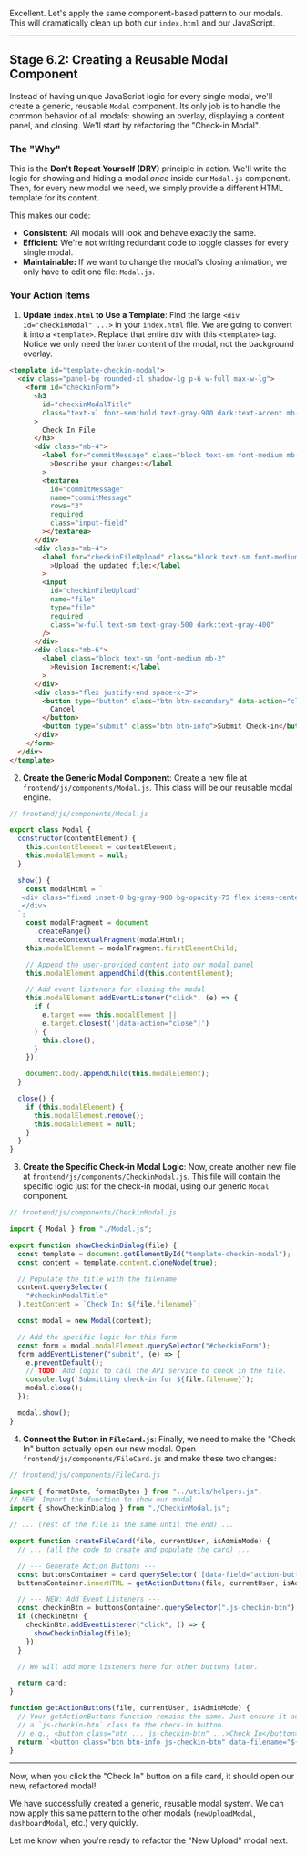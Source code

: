 Excellent. Let's apply the same component-based pattern to our modals. This will dramatically clean up both our `index.html` and our JavaScript.

---

## Stage 6.2: Creating a Reusable Modal Component

Instead of having unique JavaScript logic for every single modal, we'll create a generic, reusable `Modal` component. Its only job is to handle the common behavior of all modals: showing an overlay, displaying a content panel, and closing. We'll start by refactoring the "Check-in Modal".

### The "Why"

This is the **Don't Repeat Yourself (DRY)** principle in action. We'll write the logic for showing and hiding a modal _once_ inside our `Modal.js` component. Then, for every new modal we need, we simply provide a different HTML template for its content.

This makes our code:

- **Consistent:** All modals will look and behave exactly the same.
- **Efficient:** We're not writing redundant code to toggle classes for every single modal.
- **Maintainable:** If we want to change the modal's closing animation, we only have to edit one file: `Modal.js`.

### Your Action Items

1. **Update `index.html` to Use a Template**:
   Find the large `<div id="checkinModal" ...>` in your `index.html` file. We are going to convert it into a `<template>`. Replace that entire `div` with this `<template>` tag. Notice we only need the _inner_ content of the modal, not the background overlay.

```html
<template id="template-checkin-modal">
  <div class="panel-bg rounded-xl shadow-lg p-6 w-full max-w-lg">
    <form id="checkinForm">
      <h3
        id="checkinModalTitle"
        class="text-xl font-semibold text-gray-900 dark:text-accent mb-4"
      >
        Check In File
      </h3>
      <div class="mb-4">
        <label for="commitMessage" class="block text-sm font-medium mb-1"
          >Describe your changes:</label
        >
        <textarea
          id="commitMessage"
          name="commitMessage"
          rows="3"
          required
          class="input-field"
        ></textarea>
      </div>
      <div class="mb-4">
        <label for="checkinFileUpload" class="block text-sm font-medium mb-1"
          >Upload the updated file:</label
        >
        <input
          id="checkinFileUpload"
          name="file"
          type="file"
          required
          class="w-full text-sm text-gray-500 dark:text-gray-400"
        />
      </div>
      <div class="mb-6">
        <label class="block text-sm font-medium mb-2"
          >Revision Increment:</label
        >
      </div>
      <div class="flex justify-end space-x-3">
        <button type="button" class="btn btn-secondary" data-action="close">
          Cancel
        </button>
        <button type="submit" class="btn btn-info">Submit Check-in</button>
      </div>
    </form>
  </div>
</template>
```

2. **Create the Generic Modal Component**:
   Create a new file at `frontend/js/components/Modal.js`. This class will be our reusable modal engine.

```javascript
// frontend/js/components/Modal.js

export class Modal {
  constructor(contentElement) {
    this.contentElement = contentElement;
    this.modalElement = null;
  }

  show() {
    const modalHtml = `
   <div class="fixed inset-0 bg-gray-900 bg-opacity-75 flex items-center justify-center p-4 z-50">
   </div>
  `;
    const modalFragment = document
      .createRange()
      .createContextualFragment(modalHtml);
    this.modalElement = modalFragment.firstElementChild;

    // Append the user-provided content into our modal panel
    this.modalElement.appendChild(this.contentElement);

    // Add event listeners for closing the modal
    this.modalElement.addEventListener("click", (e) => {
      if (
        e.target === this.modalElement ||
        e.target.closest('[data-action="close"]')
      ) {
        this.close();
      }
    });

    document.body.appendChild(this.modalElement);
  }

  close() {
    if (this.modalElement) {
      this.modalElement.remove();
      this.modalElement = null;
    }
  }
}
```

3. **Create the Specific Check-in Modal Logic**:
   Now, create another new file at `frontend/js/components/CheckinModal.js`. This file will contain the specific logic just for the check-in modal, using our generic `Modal` component.

```javascript
// frontend/js/components/CheckinModal.js

import { Modal } from "./Modal.js";

export function showCheckinDialog(file) {
  const template = document.getElementById("template-checkin-modal");
  const content = template.content.cloneNode(true);

  // Populate the title with the filename
  content.querySelector(
    "#checkinModalTitle"
  ).textContent = `Check In: ${file.filename}`;

  const modal = new Modal(content);

  // Add the specific logic for this form
  const form = modal.modalElement.querySelector("#checkinForm");
  form.addEventListener("submit", (e) => {
    e.preventDefault();
    // TODO: Add logic to call the API service to check in the file.
    console.log(`Submitting check-in for ${file.filename}`);
    modal.close();
  });

  modal.show();
}
```

4. **Connect the Button in `FileCard.js`**:
   Finally, we need to make the "Check In" button actually open our new modal. Open `frontend/js/components/FileCard.js` and make these two changes:

```javascript
// frontend/js/components/FileCard.js

import { formatDate, formatBytes } from "../utils/helpers.js";
// NEW: Import the function to show our modal
import { showCheckinDialog } from "./CheckinModal.js";

// ... (rest of the file is the same until the end) ...

export function createFileCard(file, currentUser, isAdminMode) {
  // ... (all the code to create and populate the card) ...

  // --- Generate Action Buttons ---
  const buttonsContainer = card.querySelector('[data-field="action-buttons"]');
  buttonsContainer.innerHTML = getActionButtons(file, currentUser, isAdminMode);

  // --- NEW: Add Event Listeners ---
  const checkinBtn = buttonsContainer.querySelector(".js-checkin-btn");
  if (checkinBtn) {
    checkinBtn.addEventListener("click", () => {
      showCheckinDialog(file);
    });
  }

  // We will add more listeners here for other buttons later.

  return card;
}

function getActionButtons(file, currentUser, isAdminMode) {
  // Your getActionButtons function remains the same. Just ensure it adds
  // a `js-checkin-btn` class to the check-in button.
  // e.g., <button class="btn ... js-checkin-btn" ...>Check In</button>
  return `<button class="btn btn-info js-checkin-btn" data-filename="${file.filename}">Check In</button>`;
}
```

---

Now, when you click the "Check In" button on a file card, it should open our new, refactored modal\!

We have successfully created a generic, reusable modal system. We can now apply this same pattern to the other modals (`newUploadModal`, `dashboardModal`, etc.) very quickly.

Let me know when you're ready to refactor the "New Upload" modal next.
